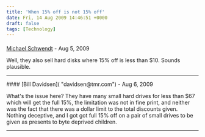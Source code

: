 ```yaml
---
title: 'When 15% off is not 15% off'
date: Fri, 14 Aug 2009 14:46:51 +0000
draft: false
tags: [Technology]
---
```



#### 
[Michael Schwendt]( "mschwendt@fedoraproject.org") - <time datetime="2009-08-14 15:42:27">Aug 5, 2009</time>

Well, they also sell hard disks where 15% off is less than $10. Sounds plausible.
<hr />
#### 
[Bill Davidsen]( "davidsen@tmr.com") - <time datetime="2009-08-29 18:37:02">Aug 6, 2009</time>

What's the issue here? They have many small hard drives for less than $67 which will get the full 15%, the limitation was not in fine print, and neither was the fact that there was a dollar limit to the total discounts given. Nothing deceptive, and I got got full 15% off on a pair of small drives to be given as presents to byte deprived children.
<hr />
